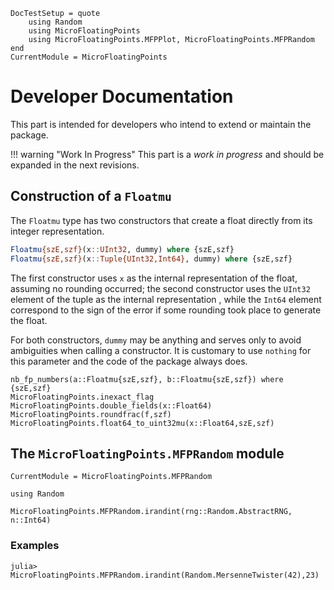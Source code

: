 ```@meta
DocTestSetup = quote
	using Random
    using MicroFloatingPoints
	using MicroFloatingPoints.MFPPlot, MicroFloatingPoints.MFPRandom
end
CurrentModule = MicroFloatingPoints
```

# Developer Documentation

This part is intended for developers who intend to extend or maintain the package.

!!! warning "Work In Progress"
    This part is a *work in progress* and should be expanded in the next revisions.

## Construction of a `Floatmu`

The `Floatmu` type has two constructors that create a float directly from its integer representation.

```julia
Floatmu{szE,szf}(x::UInt32, dummy) where {szE,szf}
Floatmu{szE,szf}(x::Tuple{UInt32,Int64}, dummy) where {szE,szf}
```

The first constructor uses `x` as the internal representation of the float, assuming no rounding occurred; the second constructor uses the `UInt32` element of the tuple as the internal representation , while the `Int64` element correspond to the sign of the error if some rounding took place to generate the float.

For both constructors, `dummy` may be anything and serves only to avoid ambiguities when calling a constructor. It is customary to use `nothing` for this parameter and the code of the package always does.

```@docs
nb_fp_numbers(a::Floatmu{szE,szf}, b::Floatmu{szE,szf}) where {szE,szf}
MicroFloatingPoints.inexact_flag
MicroFloatingPoints.double_fields(x::Float64)
MicroFloatingPoints.roundfrac(f,szf)
MicroFloatingPoints.float64_to_uint32mu(x::Float64,szE,szf)
```

## The `MicroFloatingPoints.MFPRandom` module

```@meta
CurrentModule = MicroFloatingPoints.MFPRandom
```

```@setup devel-rand
using Random
```

```@docs
MicroFloatingPoints.MFPRandom.irandint(rng::Random.AbstractRNG, n::Int64)
```

### Examples

```repl devel-rand
julia> MicroFloatingPoints.MFPRandom.irandint(Random.MersenneTwister(42),23)
```
